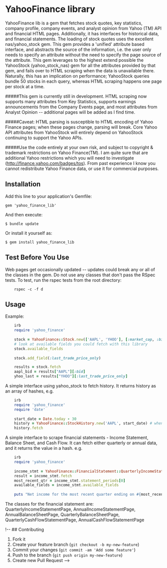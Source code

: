 # YahooFinance library

YahooFinance lib is a gem that fetches stock quotes, key statistics, company profile, company events, and analyst opinion from Yahoo (TM) API and financial HTML pages. Additionally, it has interfaces for historical data, and financial statements. The loading of stock quotes uses the excellent nas/yahoo_stock gem. This gem provides a 'unified' attribute based interface, and abstracts the source of the information, i.e. the user only needs to specify an attribute without the need to specify the page source of the attribute. This gem leverages to the highest extend possible the YahooStock (yahoo_stock_nas) gem for all the attributes provided by that gem, and fails over to HTML scraping when the data is unavailable there. Naturally, this has an implication on performance; YahooStock queries bundle 50 stocks in each query, whereas HTML scraping happens one page per stock at a time.

#####This gem is currently still in development. HTML scraping now supports many attributes from Key Statistics, supports earnings announcements from the Company Events page, and most attributes from Analyst Opinion -- additional pages will be added as I find time.

#####Caveat: HTML parsing is susceptible to HTML encoding of Yahoo Finance pages; when these pages change, parsing will break. Core Yahoo API attributes from YahooStock will entirely depend on YahooStock continuing to support the Yahoo APIs.

#####Use the code entirely at your own risk, and subject to copyright & trademark restrictions on Yahoo Finance(TM). I am quite sure that are additional Yahoo restrictions which you will need to investigate (http://finance.yahoo.com/badges/tos). From past experience I know you cannot redistribute Yahoo Finance data, or use it for commercial purposes.


## Installation

Add this line to your application's Gemfile:

    gem 'yahoo_finance_lib'

And then execute:

    $ bundle update

Or install it yourself as:

    $ gem install yahoo_finance_lib

## Test Before You Use
Web pages get occasionally updated -- updates could break any or all of the classes in the gem. Do not use any classes that don't pass the RSpec tests. To test, run the rspec tests from the root directory:
```
	rspec -c -f d
```

## Usage

 

Example:

```ruby
	irb
	require 'yahoo_finance'
	
	stock = YahooFinance::Stock.new(['AAPL', 'YHOO'], [:market_cap, :bid, :brokers_count, :upgrades_downgrades_history])
	# look at available fields you could fetch with this library
	stock.available_fields
	
	stock.add_field(:last_trade_price_only)

	results = stock.fetch
	aapl_bid = results["AAPL"][:bid]
	yhoo_last = results["YHOO"][:last_trade_price_only]
```

A simple interface using yahoo_stock to fetch history. It returns history as an array of hashes, e.g.

```ruby
	irb
	require 'yahoo_finance'
	require 'date'
	
	start_date = Date.today - 30
	history = YahooFinance::StockHistory.new('AAPL', start_date) # when you don't specify end date, end date = today - 1
	history.fetch
```

A simple interface to scrape financial statements - Income Statement, Balance Sheet, and Cash Flow. It can fetch either quarterly or annual data, and it returns the value in a hash. e.g.

```ruby
	irb
	require 'yahoo_finance'
	
	income_stmt = YahooFinance::FinancialStatement::QuarterlyIncomeStatementPage.new 'YHOO'
	result = income_stmt.fetch
	most_recent_qtr = income_stmt.statement_periods[0]
	available_fields = income_stmt.available_fields
	
	puts "Net income for the most recent quarter ending on #{most_recent_qtr.to_s} is #{result[:net_income][0]}"
```

The classes for the  financial statement are: QuarterlyIncomeStatementPage, AnnualIncomeStatementPage, AnnualBalanceSheetPage, QuarterlyBalanceSheetPage, QuarterlyCashFlowStatementPage, AnnualCashFlowStatementPage
	
!-- ## Contributing

1. Fork it
2. Create your feature branch (`git checkout -b my-new-feature`)
3. Commit your changes (`git commit -am 'Add some feature'`)
4. Push to the branch (`git push origin my-new-feature`)
5. Create new Pull Request -->
